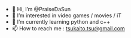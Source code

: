 - 👋 Hi, I’m @PraiseDaSun
- 👀 I’m interested in video games / movies / iT
- 🌱 I’m currently learning python and c++
- 📫 How to reach me : tsukaito.tsu@gmail.com
